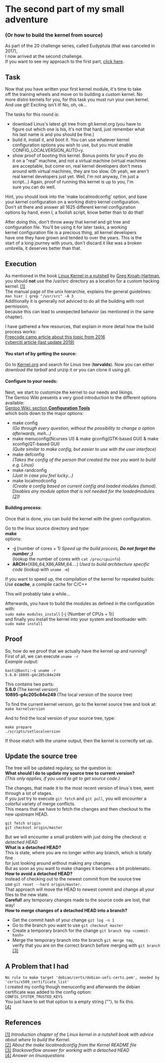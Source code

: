 # The second part of my small adventure  

### (Or how to build the kernel from source)

As part of the 20 challenge series, called Eudyptula (that was canceled in 2017),  
I now arrived at the second challenge.  
If you want to see my approach to the first part, [click here](https://sebastianfricke.me/eudyptula-challenge-Part1/).  

## Task  

Now that you have written your first kernel module, it's time to take  
off the training wheels and move on to building a custom kernel.  No  
more distro kernels for you, for this task you must run your own kernel.  
And use git!  Exciting isn't it!  No, oh, ok...  
  
The tasks for this round is:  
  - download Linus's latest git tree from git.kernel.org (you have to  
    figure out which one is his, it's not that hard, just remember what  
    his last name is and you should be fine.)  
  - build it, install it, and boot it.  You can use whatever kernel  
    configuration options you wish to use, but you must enable  
    CONFIG_LOCALVERSION_AUTO=y.  
  - show proof of booting this kernel.  Bonus points for you if you do  
    it on a "real" machine, and not a virtual machine (virtual machines  
    are acceptable, but come on, real kernel developers don't mess  
    around with virtual machines, they are too slow.  Oh yeah, we aren't  
    real kernel developers just yet.  Well, I'm not anyway, I'm just a  
    script...)  Again, proof of running this kernel is up to you, I'm  
    sure you can do well.  
  
Hint, you should look into the 'make localmodconfig' option, and base  
your kernel configuration on a working distro kernel configuration.  
Don't sit there and answer all 1625 different kernel configuration  
options by hand, even I, a foolish script, know better than to do that!  
  
After doing this, don't throw away that kernel and git tree and  
configuration file.  You'll be using it for later tasks, a working  
kernel configuration file is a precious thing, all kernel developers  
have one they have grown and tended to over the years.  This is the  
start of a long journey with yours, don't discard it like was a broken  
umbrella, it deserves better than that.  


## Execution

As mentioned in the book [Linux Kernel in a nutshell](http://www.kroah.com/lkn/)
by [Greg Kroah-Hartman](http://www.kroah.com),  
you should **not** use the /usr/src directory as a location for a custom hacking kernel.
[\[1\]](http://files.kroah.com/lkn/lkn\_pdf/ch01.pdf)  
The manual page of the unix hierarchie, explains the general guidelines:  
`man hier | grep "/usr/src" -A 3`  
Additionally it is generally not adviced to do all the building with root permission,  
because this can lead to unexpected behavior (as mentioned in the same chapter).  

I have gathered a few resources, that explain in more detail how the build process works:  
[Freecode camp article about this topic from 2016](https://www.freecodecamp.org/news/building-and-installing-the-latest-linux-kernel-from-source-6d8df5345980/)  
[cyberciti article (last update 2019)](https://www.cyberciti.biz/tips/compiling-linux-kernel-26.html)  

#### You start of by getting the source:  
Go to [Kernel.org](https://www.git.kernel.org/) and search for Linus tree (**torvalds**).
Now you can either *download the tarball* and unzip it or you can clone it using *git*.  

#### Configure to your needs:  
Next, we start to customize the kernel to our needs and likings.  
The Gentoo Wiki presents a very good introduction to the different options available:  
[Gentoo Wiki: section **Configuration Tools**](https://wiki.gentoo.org/wiki/Kernel/Configuration)  
which boils down to the major options:  
* make config  
*(Go through every question, without the possibility to change a option afterwards, meh...)*  
* make menuconfig(Ncurses UI) & make gconfig(GTK-based GUI) & make xconfig(QT-based GUI)  
*(Quite similar to make config, but easier to use with the user interface)*  
* make defconfig  
*(Takes the config of the person that created the tree you want to build e.g. Linus)*  
* make randconfig  
*(Just in case you feel lucky...)*  
* make localmodconfig  
*(Create a config based on current config and loaded modules (lsmod).  
Disables any module option that is not needed for the loadedmodules.
[\[2\]](https://git.kernel.org/pub/scm/linux/kernel/git/stable/linux.git/tree/README?id=refs/tags/v4.3.3))*

#### Building process:  
Once that is done, you can build the kernel with the given configuration.  

Go to the linux source directory and type:  
**make**  
options:  
* **-j** (number of cores + 1) *Speed up the build process, **Do not forget the number ;)***   
(lookup the number of cores with `cat /proc/cpuinfo`)  
* **ARCH=**(X86_64,X86,ARM_64....) *Used to build architecture specific code* 
(lookup with `uname -m`)  

If you want to speed up, the compilation of the kernel for repeated builds:  
Use **ccache**, a compile cache for C/C++  

This will probably take a while...  


Afterwards, you have to build the modules as defined in the configuration with:  
`sudo make modules_install` [-j {Number of CPUs + 1}]  
and finally you install the kernel into your system and bootloader with:  
`sudo make install`  

## Proof  

So, how do we proof that we actually have the kernel up and running?  
First of all, we can execute `uname -r`  
*Example output:*  
```
basti@basti:~$ uname -r
5.6.0-10895-g4c205c84e249
```

This contains two parts:  
**5.6.0** (The kernel version)  
**10895-g4c205c84e249** (The local version of the source tree)  

To find the current kernel version, go to the kernel source tree and look at:  
`make kernelversion`  

And to find the local version of your source tree, type:  
```
make prepare
./scripts/setlocalversion
```

If those match with the uname output, then the kernel is correctly set up.  

## Update the source tree

The tree will be updated regulary, so the question is:  
**What should I do to update my source tree to current version?**  
*(This only applies, if you used to git to get source code.)*  

The changes, that made it to the most recent version of linus's tree, went through a lot of stages.  
If you just try to execute `git fetch` and `git pull`, you will encounter a colorful variety of merge conflicts.  
This means that we have to fetch the changes and then checkout to the new upstream HEAD. 
```
git fetch origin
git checkout origin/master
```
But we will encounter a small problem with just doing the checkout: *a detached HEAD*  
**What is a detached HEAD?**  
This is state, where you are no longer within any branch, which is totally fine  
for just looking around without making any changes.  
But as soon as you want to make changes it becomes a bit problematic.  
**How to avoid a detached HEAD?**  
Instead of checking out to the newest commit from the source tree  
use `git reset --hard origin/master`.  
That approach will move the HEAD to newest commit and change all your files to the new state.  
**Careful!** any temporary changes made to the source code are lost, that way!  
**How to merge changes of a detached HEAD into a branch?**  
* Get the commit hash of your change `git log -n 1`  
* Go to the branch you want to use `git checkout master`  
* Create a temporary branch for the change `git branch tmp <commit-hash>`  
* Merge the temporary branch into the branch `git merge tmp`,  
verify that you are on the correct branch before merging with `git branch`  
[\[3\]](https://stackoverflow.com/a/10229202/9918329)  

## A Problem that I had

`No rule to make target 'debian/certs/debian-uefi-certs.pem', needed by 'certs/x509_certificate_list'`  
I created my config though menuconfig and afterwards the debian certificate was added to the config option:  
`CONFIG_SYSTEM_TRUSTED_KEYS`  
You just have to set that option to a empty string \(""\), to fix this.  
[\[4\]](https://www.linuxquestions.org/questions/linux-embedded-and-single-board-computer-78/failed-to-build-linux-kernel-4175667466/)  

## References  
[\[1\]](http://files.kroah.com/lkn/lkn_pdf/ch01.pdf) *Introduction chapter of the Linux kernel in a nutshell book with advice about where to build the Kernel.*  
[\[2\]](https://git.kernel.org/pub/scm/linux/kernel/git/stable/linux.git/tree/README?id=refs/tags/v4.3.3) *About the make localmodconfig from the Kernel README file*  
[\[3\]](https://stackoverflow.com/a/10229202/9918329) *Stackoverflow answer for working with a detached HEAD*  
[\[4\]](https://www.linuxquestions.org/questions/linux-embedded-and-single-board-computer-78/failed-to-build-linux-kernel-4175667466/) *Answer on linuxquestions* 
